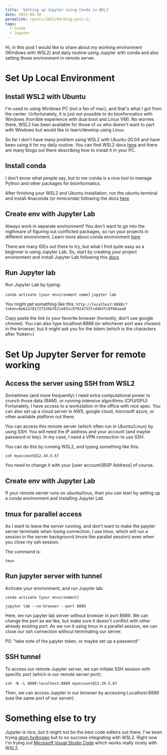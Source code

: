 ```yaml
---
title: 'Setting up Jupyter using Conda in WSL2'
date: 2021-04-10
permalink: /posts/2021/04/blog-post-1/
tags:
  - Conda
  - Jupyter
---
```


Hi, in this post I would like to share about my working environment (Windows with WSL2) and daily routine using Jupyter with conda and also setting those environment in remote server. 

# Set Up Local Environment 
## Install WSL2 with Ubuntu
I'm used to using Windows PC (not a fan of mac), and that's what I got from the center. Unfortunately, it is just not possible to do bionformatics with Windows (horrible experience with dual boot and Linux VM). No worries there, WSL2 has been available for those of us who doesn't want to part with Windows but would like to learn/develop using Linux.

So far I don't have many problem using WSL2 with Ubuntu-20.04 and have been using it for my daily routine. You can find WSL2 docs [here](https://docs.microsoft.com/en-us/windows/wsl/install-win10) and there are many blogs out there describing how to install it in your PC.

## Install conda
I don't know what people say, but to me conda is a nice tool to manage Python and other packages for bioinformatics. 

After finishing your WSL2 and Ubuntu installation, run the ubuntu terminal and install Anaconda (or miniconda) following the docs [here](https://docs.anaconda.com/anaconda/install/)

## Create env with Jupyter Lab
Always work in separate environment! You don't want to go into the nigthmare of figuring out conflicted packages, so run your projects in different environment. Learn more about conda environment [here](https://docs.conda.io/projects/conda/en/4.6.1/user-guide/tasks/manage-environments.html)

There are many IDEs out there to try, but what I find quite easy as a beginner is using Jupyter Lab. So, start by creating your project environment and install Jupyter Lab following this [docs](https://jupyterlab.readthedocs.io/en/stable/getting_started/installation.html)

## Run Jupyter lab
Run Jupyter Lab by typing:

`conda activate [your environment name]`
`jupyter lab`

You might get something like this:
`http://localhost:8888/?token=6e62a781727536b7621e031c97924753fcd483fc0f06aaa0`

Copy paste the link to your favorite browser (honestly, don't use google chrome). You can also type localhost:8888 (or whichever port was chosen) in the browser, but it might ask you for the token (which is the characters after ?token=)

# Set Up Jupyter Server for remote working
## Access the server using SSH from WSL2
Sometimes (and more frequently) I need extra computational power to crunch those data (RAM), or running intensive algorithms (CPU/GPU). Fortunately, I have access to a workstation in the office with nice spec. You can also set up a cloud server in AWS, google cloud, microsoft azure, or other available platform out there. 

You can access this remote server (which often run in Ubuntu/Linux) by using SSH. You will need the IP address and your account (and maybe password or key). In my case, I need a VPN connection to use SSH.

You can do this by running WSL2, and typing something like this:

`ssh myaccount@12.34.5.67`

You need to change it with your [user account]@[IP Address] of course.

## Create env with Jupyter Lab
If your remote server runs on ubuntu/linux, then you can start by setting up a conda environment and installing Jupyter Lab.

## tmux for parallel access
As I want to leave the server running, and don't want to make the jupyter server terminate when losing connection, I use tmux, which will run a session in the server background (more like parallel session) even when you close my ssh session. 

The command is:

`tmux`

## Run jupyter server with tunnel
Activate your environment, and run Jupyter lab:

`conda activate [your environment]`

`jupyter lab --no-browser --port 8889`

Here, we run jupyter lab server without browser in port 8889. We can change the port as we like, but make sure it doesn't conflict with other already existing port. As we run it using tmux in a parallel session, we can close our ssh connection without terminating our server. 

PS: "take note of the jupyter token, or maybe set up a password"

## SSH tunnel
To access our remote Jupyter server, we can initiate SSH session with specific port (which is our remote server port):

`ssh -N -L 8889:localhost:8889 myaccount@12.34.5.67`

Then, we can access Jupyter in our browser by accessing Localhost:8889 (use the same port of our server)

# Something else to try
Jupyter is nice, but it might not be the best code editors out there. I've been trying [atom hydrogen](https://atom.io/packages/hydrogen) but to no success integrating with WSL2. Right now I'm trying out [Microsoft Visual Studio Code](https://code.visualstudio.com/) which works really nicely with WSL2.
